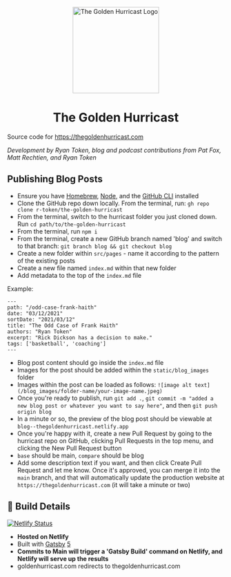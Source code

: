 <p align="center">
  <a href="https://www.thegoldenhurricast.com">
    <img alt="The Golden Hurricast Logo" src="/static/logo-300px.png" height="200" width="200" />
  </a>
</p>
<h1 align="center">
  The Golden Hurricast
</h1>

Source code for https://thegoldenhurricast.com

_Development by Ryan Token, blog and podcast contributions from Pat Fox, Matt Rechtien, and Ryan Token_

## Publishing Blog Posts
* Ensure you have [Homebrew](https://brew.sh/), [Node](https://nodejs.org/en/download/), and the [GitHub CLI](https://github.com/cli/cli) installed
* Clone the GitHub repo down locally. From the terminal, run: `gh repo clone r-token/the-golden-hurricast`
* From the terminal, switch to the hurricast folder you just cloned down. Run `cd path/to/the-golden-hurricast`
* From the terminal, run `npm i`
* From the terminal, create a new GitHub branch named 'blog' and switch to that branch: `git branch blog && git checkout blog`
* Create a new folder within `src/pages` - name it according to the pattern of the existing posts
* Create a new file named `index.md` within that new folder
* Add metadata to the top of the `index.md` file

Example:

```
---
path: "/odd-case-frank-haith"
date: "03/12/2021"
sortDate: "2021/03/12"
title: "The Odd Case of Frank Haith"
authors: "Ryan Token"
excerpt: "Rick Dickson has a decision to make."
tags: ['basketball', 'coaching']
---
```

* Blog post content should go inside the `index.md` file
* Images for the post should be added within the `static/blog_images` folder
* Images within the post can be loaded as follows: `![image alt text](/blog_images/folder-name/your-image-name.jpeg)`
* Once you're ready to publish, run `git add .`, `git commit -m "added a new blog post or whatever you want to say here"`, and then `git push origin blog`
* In a minute or so, the preview of the blog post should be viewable at `blog--thegoldenhurricast.netlify.app`
* Once you're happy with it, create a new Pull Request by going to the hurricast repo on GitHub, clicking Pull Requests in the top menu, and clicking the New Pull Request button
* `base` should be main, `compare` should be blog
* Add some description text if you want, and then click Create Pull Request and let me know. Once it's approved, you can merge it into the `main` branch, and that will automatically update the production website at `https://thegoldenhurricast.com` (it will take a minute or two)

## 🚀 Build Details

[![Netlify Status](https://api.netlify.com/api/v1/badges/2ade9082-ccc8-41ed-b7ff-9964c6be1706/deploy-status)](https://app.netlify.com/sites/thegoldenhurricast/deploys)

- **Hosted on Netlify**
- Built with [Gatsby](https://www.gatsbyjs.com/) [5](https://www.gatsbyjs.com/gatsby-5/)
- **Commits to Main will trigger a 'Gatsby Build' command on Netlify, and Netlify will serve up the results**
- goldenhurricast.com redirects to thegoldenhurricast.com
